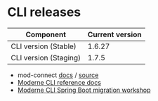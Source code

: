 # CLI releases

| Component             | Current version |
| --------------------- | --------------- |
| CLI version (Stable)  | 1.6.27          |
| CLI version (Staging) | 1.7.5          |

* mod-connect [docs](https://moderneinc.github.io/mod-connect/) / [source](https://github.com/moderneinc/mod-connect)
* [Moderne CLI reference docs](../user-documentation/references/cli-reference.md)
* [Moderne CLI Spring Boot migration workshop](../user-documentation/workshops/spring-boot-migration-workshop/)
